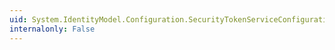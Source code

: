 ```yaml
---
uid: System.IdentityModel.Configuration.SecurityTokenServiceConfiguration.DefaultMaxSymmetricKeySizeInBits
internalonly: False
---
```

